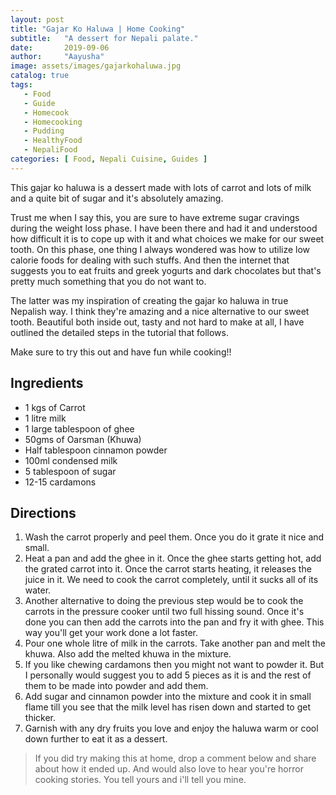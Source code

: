 ```yaml
---
layout: post
title: "Gajar Ko Haluwa | Home Cooking"
subtitle:   "A dessert for Nepali palate."
date:       2019-09-06
author:     "Aayusha"
image: assets/images/gajarkohaluwa.jpg
catalog: true
tags:
   - Food
   - Guide
   - Homecook
   - Homecooking
   - Pudding
   - HealthyFood
   - NepaliFood
categories: [ Food, Nepali Cuisine, Guides ]
---
```


This gajar ko haluwa is a dessert made with lots of carrot and lots of milk and a quite bit of sugar and it's absolutely 
amazing.

Trust me when I say this, you are sure to have extreme sugar cravings during the weight loss phase. I have been there and had it 
and understood how difficult it is to cope up with it and what choices we make for our sweet tooth. On this phase, one thing
I always wondered was how to utilize low calorie foods for dealing with such stuffs. And then the internet that suggests you to
eat fruits and greek yogurts and dark chocolates but that's pretty much something that you do not want to.

The latter was my inspiration of creating the gajar ko haluwa in true Nepalish way. I think they're amazing and a nice alternative
to our sweet tooth. Beautiful both inside out, tasty and not hard to make at all, I have outlined the detailed steps in the
tutorial that follows.

Make sure to try this out and have fun while cooking!!

 
  
<div class="recipe-contents">
 <div class="ingredients">
   <h2 class="text-primary">Ingredients</h2> 
     <ul>
       <li>1 kgs of Carrot</li>
       <li>1 litre milk</li>
       <li>1 large tablespoon of ghee </li>
       <li>50gms of Oarsman (Khuwa) </li>
       <li>Half tablespoon cinnamon powder</li>
       <li>100ml condensed milk</li>
       <li>5 tablespoon of sugar</li>
       <li>12-15 cardamons</li>
     </ul>
 </div>
          
 <div class="directions">
   <h2 class="text-primary">Directions</h2> 
     <ol>
       <li>Wash the carrot properly and peel them. Once you do it grate it nice and small.</li>
       <li>Heat a pan and add the ghee in it. Once the ghee starts getting hot, add the grated carrot into it.
       Once the carrot starts heating, it releases the juice in it. We need to cook the carrot completely, until it sucks 
       all of its water.</li>
       <li>Another alternative to doing the previous step would be to cook the carrots in the pressure cooker
        until two full hissing sound. Once it's done you can then add the carrots into the pan and fry it with ghee. This
        way you'll get your work done a lot faster.</li>
       <li>Pour one whole litre of milk in the carrots. Take another pan and melt the khuwa. Also add the melted khuwa in the
       mixture.</li>
       <li>If you like chewing cardamons then you might not want to powder it. But I personally would suggest you to add 
       5 pieces as it is and the rest of them to be made into powder and add them.</li>
       <li>Add sugar and cinnamon powder into the mixture and cook it in small flame till you see that the milk level has 
       risen down and started to get thicker.</li>
       <li>Garnish with any dry fruits you love and enjoy the haluwa warm or cool down further to eat it as a dessert.</li>
     </ol>
 </div>
</div>

> If you did try making this at home, drop a comment below and share about how it ended up.
>  And would also love to hear you're horror cooking stories. You tell yours and i'll tell you mine.